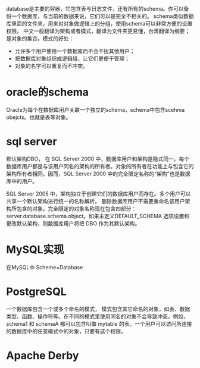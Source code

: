 database是主要的容器，它包含表与日志文件，还有所有的schema。你可以备份一个数据库，与当前的数据来说，它们可以是完全不相关的。
schema类似数据库里面的文件夹，用来对对象做逻辑上的分组，使用schema可以非常方便的设置权限。
中文一般翻译为架构或者模式，翻译为文件夹更易懂，台湾翻译为纲要；是对象的集合。模式的好处：
- 允许多个用户使用一个数据库而不会干扰其他用户；
- 把数据库对象组织成逻辑组，让它们更便于管理；
- 对象的名字可以重复而不冲突。
# oracle的schema
Oracle为每个在数据库用户关联一个独立的schema，schema中包含scehma obejcts。也就是表等对象。
# sql server
默认架构DBO，
在 SQL Server 2000 中，数据库用户和架构是隐式同一。每个数据库用户都是与该用户同名的架构的所有者。对象的所有者在功能上与包含它的架构所有者相同。因而，SQL Server 2000 中的完全限定名称的“架构”也是数据库中的用户。

SQL Server 2005 中，架构独立于创建它们的数据库用户而存在。多个用户可以共享一个默认架构进行统一的名称解析。 删除数据库用户不需要重命名该用户架构所包含的对象。完全限定的对象名称现在包含四部分：server.database.schema.object。如果未定义DEFAULT_SCHEMA 选项设置和更改默认架构，则数据库用户将把 DBO 作为其默认架构。
# MySQL实现
在MySQL中 Scheme=Database
# PostgreSQL
一个数据库包含一个或多个命名的模式， 模式包含其它命名的对象，如表、数据类型、函数、操作符等。在不同的模式里使用同名的对象不会导致冲突。例如，schema1 和 schemaA 都可以包含叫做 mytable 的表。一个用户可以访问所连接的数据库中的任意模式中的对象，只要有这个权限。
# Apache Derby
